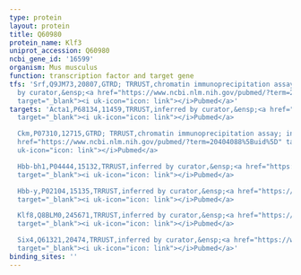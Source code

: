 ```yaml
---
type: protein
layout: protein
title: Q60980
protein_name: Klf3
uniprot_accession: Q60980
ncbi_gene_id: '16599'
organism: Mus musculus
function: transcription factor and target gene
tfs: 'Srf,Q9JM73,20807,GTRD; TRRUST,chromatin immunoprecipitation assay; inferred
  by curator,&ensp;<a href="https://www.ncbi.nlm.nih.gov/pubmed/?term=20404088%5Buid%5D"
  target="_blank"><i uk-icon="icon: link"></i>Pubmed</a>'
targets: 'Acta1,P68134,11459,TRRUST,inferred by curator,&ensp;<a href="https://www.ncbi.nlm.nih.gov/pubmed/?term=20404088%5Buid%5D"
  target="_blank"><i uk-icon="icon: link"></i>Pubmed</a>

  Ckm,P07310,12715,GTRD; TRRUST,chromatin immunoprecipitation assay; inferred by curator,&ensp;<a
  href="https://www.ncbi.nlm.nih.gov/pubmed/?term=20404088%5Buid%5D" target="_blank"><i
  uk-icon="icon: link"></i>Pubmed</a>

  Hbb-bh1,P04444,15132,TRRUST,inferred by curator,&ensp;<a href="https://www.ncbi.nlm.nih.gov/pubmed/?term=12621553%5Buid%5D"
  target="_blank"><i uk-icon="icon: link"></i>Pubmed</a>

  Hbb-y,P02104,15135,TRRUST,inferred by curator,&ensp;<a href="https://www.ncbi.nlm.nih.gov/pubmed/?term=12621553%5Buid%5D"
  target="_blank"><i uk-icon="icon: link"></i>Pubmed</a>

  Klf8,Q8BLM0,245671,TRRUST,inferred by curator,&ensp;<a href="https://www.ncbi.nlm.nih.gov/pubmed/?term=18687676%5Buid%5D"
  target="_blank"><i uk-icon="icon: link"></i>Pubmed</a>

  Six4,Q61321,20474,TRRUST,inferred by curator,&ensp;<a href="https://www.ncbi.nlm.nih.gov/pubmed/?term=20404088%5Buid%5D"
  target="_blank"><i uk-icon="icon: link"></i>Pubmed</a>'
binding_sites: ''
---
```

